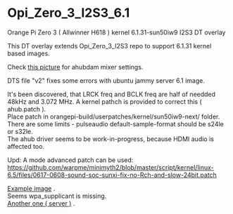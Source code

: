 # Opi_Zero_3_I2S3_6.1
Orange Pi Zero 3 ( Allwinner H618 )  kernel 6.1.31-sun50iw9 I2S3 DT overlay

This DT overlay extends Opi_Zero_3_I2S3 repo to support 6.1.31 kernel based images.

Check [this picture](https://github.com/elkoni/Opi_Zero_3_I2S3/blob/main/OpiZero3_I2S_3_mixer.JPG) 
for ahubdam mixer settings.

DTS file "v2" fixes some errors with ubuntu jammy server 6.1 image.


It's been discovered, that LRCK freq and BCLK freq are half of needded  
48kHz and 3.072 MHz. A kernel pathch is provided to correct this ( ahub.patch ).  
Place patch in orangepi-build/userpatches/kernel/sun50iw9-next/ folder.  
There are some limits - pulseaudio default-sample-format should be s24le or s32le.  
The ahub driver seems to be work-in-progress, because HDMI audio is affected too.  

Upd:
A mode advanced patch can be used: https://github.com/warpme/minimyth2/blob/master/script/kernel/linux-6.5/files/0617-0608-sound-soc-sunxi-fix-no-Rch-and-slow-24bit.patch  

[Example image](https://drive.google.com/file/d/1IGGYXiJOH4IBwNMbRh2KacJHDskBaXr2/view?usp=drive_link) .  
Seems wpa_supplicant is missing.  
[Another one ( server )](https://drive.google.com/file/d/12EO4HEJs_PYDNvSbGz3h3Xyr2x2iXt5v/view?usp=drive_link) .  


